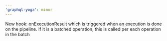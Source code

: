 ```yaml
---
'graphql-yoga': minor
---
```


New hook: onExecutionResult which is triggered when an execution is done on the pipeline. If it is a
batched operation, this is called per each operation in the batch
